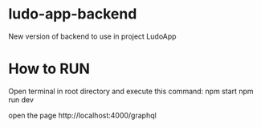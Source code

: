 # ludo-app-backend
New version of backend to use in project LudoApp

# How to RUN
Open terminal in root directory and execute this command:
npm start
npm run dev


open the page
http://localhost:4000/graphql
